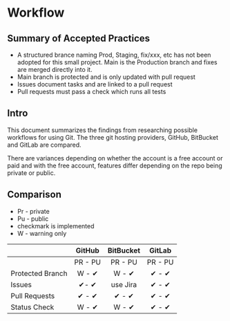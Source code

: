 # Workflow #

## Summary of Accepted Practices

* A structured brance naming Prod, Staging, fix/xxx, etc has not been adopted for this small project.  Main is the Production branch and fixes are merged directly into it.
* Main branch is protected and is only updated with pull request
* Issues document tasks and are linked to a pull request
* Pull requests must pass a check which runs all tests

## Intro

This document summarizes the findings from researching possible workflows for using Git.  The three git hosting providers, GitHub, BitBucket and GitLab are compared.

There are variances depending on whether the account is a free account or paid and with the free account, features differ depending on the repo being private or public.

## Comparison 
* Pr - private
* Pu - public
* checkmark is implemented
* W - warning only 


|                  | GitHub   | BitBucket | GitLab   |
|------------------|:--------:|:---------:|:-------:|
|                  | PR - PU| PR - PU | PR - PU |
| Protected Branch | W - ✔   | W - ✔  | ✔ - ✔ |
| Issues           | ✔- ✔ | use Jira  | ✔ - ✔ |
| Pull Requests    | ✔ - ✔ | ✔ - ✔ | ✔  - ✔ |
| Status Check     | W - ✔ | W -  ✔ |   ✔ - ✔ |